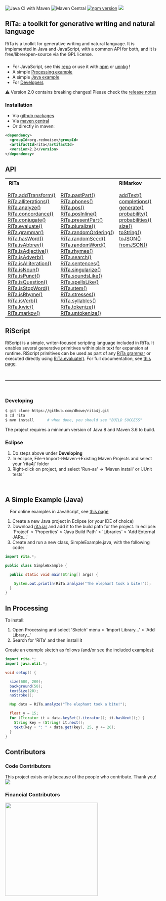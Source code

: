 ![Java CI with Maven](https://github.com/dhowe/rita/workflows/Java%20CI%20with%20Maven/badge.svg) ![Maven Central](https://img.shields.io/maven-central/v/org.rednoise/rita) <a href="http://www.gnu.org/licenses/gpl-3.0.en.html"><img src="https://img.shields.io/badge/license-GPL-orange.svg" alt="npm version"></a> <a href="https://spectrum.chat/rita"><img src="https://img.shields.io/badge/spectrum-chat-%23b14344"/></a>

## RiTa: a toolkit for generative writing and natural language

RiTa is a toolkit for generative writing and natural language. It is implemented in Java and JavaScript, with a common API for both, and it is free/libre/open-source via the GPL license.

###

* For JavaScript, see this [repo](https://github.com/dhowe/ritajs) or use it with [npm](https://www.npmjs.com/package/rita) or [unpkg](https://unpkg.com/browse/rita/dist/) !
* A simple [Processing example](#in-processing) 
* A simple [Java example](#a-simple-example-java)
* For [Developers](#developing)

:warning: Version 2.0 contains breaking changes! Please check the [release notes](https://rednoise.org/rita/#whats-new-wrapper)

### Installation

* Via [github packages](https://github.com/dhowe/rita/packages/)
* Via [maven central](https://search.maven.org/artifact/org.rednoise/rita)
* Or directly in maven:

```xml
<dependency>
  <groupId>org.rednoise</groupId>
  <artifactId>rita</artifactId>
  <version>2.2</version>
</dependency>
```
## API

  <table cellspacing="0" cellpadding="0" style="vertical-align: top;">
   <tr>
    <th colspan=2 style="text-align: left; padding-left: 12px">RiTa
    </th>
    <th colspan=1 style="text-align: left;">RiMarkov</th>
    <th colspan=1 style="text-align: left;">RiGrammar</th>
   </tr>
   <tr>
    <td style="vertical-align: top; padding-top: 15px">
      <a href="./RiTa/addTransform/index.html">RiTa.addTransform()</a><br/>
      <a href="./RiTa/alliterations/index.html">RiTa.alliterations()</a><br/>
      <a href="./RiTa/analyze/index.html">RiTa.analyze()</a><br/>
      <a href="./RiTa/concordance/index.html">RiTa.concordance()</a><br/>
      <a href="./RiTa/conjugate/index.html">RiTa.conjugate()</a><br/>
      <a href="./RiTa/evaluate/index.html">RiTa.evaluate()</a><br/>
      <a href="./RiTa/grammar/index.html">RiTa.grammar()</a><br/>
      <a href="./RiTa/hasWord/index.html">RiTa.hasWord()</a><br/>
      <a href="./RiTa/isAbbrev/index.html">RiTa.isAbbrev()</a><br/>
      <a href="./RiTa/isAdjective/index.html">RiTa.isAdjective()</a><br/>
      <a href="./RiTa/isAdverb/index.html">RiTa.isAdverb()</a><br/>
      <a href="./RiTa/isAlliteration/index.html">RiTa.isAlliteration()</a><br/>
      <a href="./RiTa/isNoun/index.html">RiTa.isNoun()</a><br/>
      <a href="./RiTa/isPunct/index.html">RiTa.isPunct()</a><br/>
      <a href="./RiTa/isQuestion/index.html">RiTa.isQuestion()</a><br/>
      <a href="./RiTa/isStopWord/index.html">RiTa.isStopWord()</a><br/>
      <a href="./RiTa/isRhyme/index.html">RiTa.isRhyme()</a><br/>
      <a href="./RiTa/isVerb/index.html">RiTa.isVerb()</a><br/>
      <a href="./RiTa/kwic/index.html">RiTa.kwic()</a><br/>
      <a href="./RiTa/markov/index.html">RiTa.markov()</a><br/>
    </td>
    <td style="vertical-align: top; padding-top: 15px">
      <a href="./RiTa/pastPart/index.html">RiTa.pastPart()</a><br/>
      <a href="./RiTa/phones/index.html">RiTa.phones()</a><br/>
      <a href="./RiTa/pos/index.html">RiTa.pos()</a><br/>
      <a href="./RiTa/posInline/index.html">RiTa.posInline()</a><br/>
      <a href="./RiTa/presentPart/index.html">RiTa.presentPart()</a><br/>
      <a href="./RiTa/pluralize/index.html">RiTa.pluralize()</a><br/>
      <a href="./RiTa/randomOrdering/index.html">RiTa.randomOrdering()</a><br/>
      <a href="./RiTa/randomSeed/index.html">RiTa.randomSeed()</a><br/>
      <a href="./RiTa/randomWord/index.html">RiTa.randomWord()</a><br/>
      <a href="./RiTa/rhymes/index.html">RiTa.rhymes()</a><br/>
      <!--a href="./RiTa/scripting/index.html">RiTa.scripting()</a><br/-->
      <a href="./RiTa/search/index.html">RiTa.search()</a><br/>
      <a href="./RiTa/sentences/index.html">RiTa.sentences()</a><br/>
      <a href="./RiTa/singularize/index.html">RiTa.singularize()</a><br/>
      <a href="./RiTa/soundsLike/index.html">RiTa.soundsLike()</a><br/>
      <a href="./RiTa/spellsLike/index.html">RiTa.spellsLike()</a><br/>
      <a href="./RiTa/stem/index.html">RiTa.stem()</a><br/>
      <a href="./RiTa/stresses/index.html">RiTa.stresses()</a><br/>
      <a href="./RiTa/syllables/index.html">RiTa.syllables()</a><br/>
      <a href="./RiTa/tokenize/index.html">RiTa.tokenize()</a><br/>
      <a href="./RiTa/untokenize/index.html">RiTa.untokenize()</a><br/>
      <!--a href="./RiTa/VERSION/index.html">RiTa.VERSION</a><br/-->
    </td>
    <td style="vertical-align: top; padding-top: 15px; min-width: 125px">
      <a href="https://rednoise.org/rita/reference/Markov/addText/index.html">addText()</a><br/>
      <a href="https://rednoise.org/rita/reference/Markov/completions/index.html">completions()</a><br/>
      <a href="https://rednoise.org/rita/reference/Markov/generate/index.html">generate()</a><br/>
      <a href="https://rednoise.org/rita/reference/Markov/probability/index.html">probability()</a><br/>
      <a href="https://rednoise.org/rita/reference/Markov/probabilities/index.html">probabilities()</a><br/>
      <a href="https://rednoise.org/rita/reference/Markov/size/index.html">size()</a><br/>
      <a href="https://rednoise.org/rita/reference/Markov/toString/index.html">toString()</a><br/>
      <a href="https://rednoise.org/rita/reference/Markov/toJSON/index.html">toJSON()</a><br/>
      <a href="https://rednoise.org/rita/reference/Markov/fromJSON/index.html">fromJSON()</a><br/>
    </td>
    <td style="vertical-align: top; padding-top: 15px; min-width: 125px">
      <a href="https://rednoise.org/rita/reference/Grammar/addRule/index.html">addRule()</a><br/>
      <a href="https://rednoise.org/rita/reference/Grammar/addRules/index.html">addRules()</a><br/>
      <a href="https://rednoise.org/rita/reference/Grammar/expand/index.html">expand()</a><br/>
      <a href="https://rednoise.org/rita/reference/Grammar/removeRule/index.html">removeRule()</a><br/>
      <a href="https://rednoise.org/rita/reference/Grammar/toJSON/index.html">toJSON()</a><br/>
      <a href="https://rednoise.org/rita/reference/Grammar/toString/index.html">toString()</a><br/>
      <a href="https://rednoise.org/rita/reference/Grammar/fromJSON/index.html">fromJSON()</a><br/>
    </td>
 </tr>
</table>

## RiScript

RiScript is a simple, writer-focused scripting language included in RiTa. It enables several generative primitives within plain text for expansion at runtime. RiScript primitives can be used as part of any [RiTa grammar](https://rednoise.org/rita/reference/RiTa/grammar/) or executed directly using [RiTa.evaluate()](https://rednoise.org/rita/reference/RiTa/evaluate/). For full documentation, see [this page](https://rednoise.org/rita/reference/riscript.html).

<br>

<hr>

<br>

### Developing
```sh
$ git clone https://github.com/dhowe/rita4j.git
$ cd rita
$ mvn install      # when done, you should see "BUILD SUCCESS"
```
The project requires a minimum version of Java 8 and Maven 3.6 to build.

### Eclipse
1. Do steps above under **Developing**
2. In eclipse, File->Import->Maven->Existing Maven Projects and select your 'rita4j' folder
3. Right-click on project, and select 'Run-as' -> 'Maven install' or 'JUnit tests'

<br/>

## A Simple Example (Java)

&nbsp; &nbsp; For online examples in JavaScript, see [this page](https://rednoise.org/rita/#examples)

1. Create a new Java project in Eclipse (or your IDE of choice)
2. Download [rita.jar](http://rednoise.org/rita/download/rita.jar) and add it to the build path for the project. In eclipse: 'Project' > 'Properties' > 'Java Build Path' > 'Libraries' > 'Add External JARs...'
3. Create and run a new class, SimpleExample.java, with the following code:
```Java
import rita.*;

public class SimpleExample {

  public static void main(String[] args) {

    System.out.println(RiTa.analyze("The elephant took a bite!"));
  }
}
```

## In Processing

To install:

1. Open Processing and select 'Sketch' menu > 'Import Library...' > 'Add Library...'
2. Search for 'RiTa' and then install it

Create an example sketch as follows (and/or see the included examples):
```java
import rita.*;
import java.util.*;

void setup() {

  size(600, 200);
  background(50);
  textSize(20);
  noStroke();

  Map data = RiTa.analyze("The elephant took a bite!");

  float y = 15;
  for (Iterator it = data.keySet().iterator(); it.hasNext();) {
    String key = (String) it.next();
    text(key + ": " + data.get(key), 25, y += 26);
  }
}
```


## Contributors

### Code Contributors

This project exists only because of the people who contribute. Thank you!
<a href="https://github.com/dhowe/RiTa/graphs/contributors"><img src="https://opencollective.com/RiTa/contributors.svg?width=890&button=false" /></a>

### Financial Contributors
<a href="https://opencollective.com/rita/donate" target="_blank">
  <img src="https://opencollective.com/rita/contribute/button@2x.png?color=blue" width=300 />
</a>

